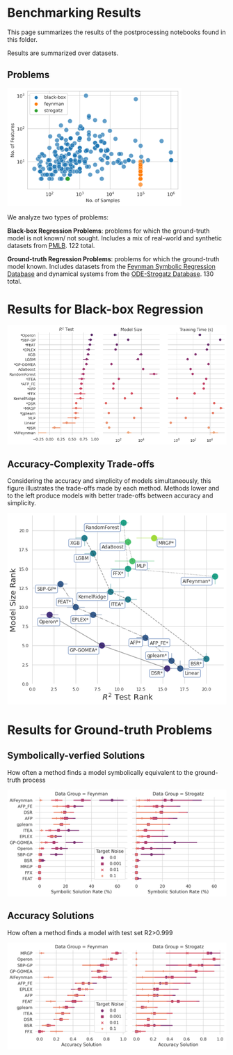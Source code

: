 # Benchmarking Results

This page summarizes the results of the postprocessing notebooks found in this folder. 

Results are summarized over datasets. 

## Problems

<img src="figs/pmlb_size.png" alt="problem_sizes" width="400"/>

We analyze two types of problems:

**Black-box Regression Problems**: problems for which the ground-truth model is not known/ not sought. 
Includes a mix of real-world and synthetic datasets from [PMLB](https://epistasislab.github.io/pmlb'). 
122 total. 

**Ground-truth Regression Problems**: problems for which the ground-truth model known. 
Includes datasets from the [Feynman Symbolic Regression Database](https://space.mit.edu/home/tegmark/aifeynman.html) and dynamical systems from the [ODE-Strogatz Database](https://lacava.github.io/ode-strogatz/). 
130 total. 


# Results for Black-box Regression

![bb_overall](figs/black-box/pairgrid-pointplot_r2_test_model_size_training-time-(s).png)

## Accuracy-Complexity Trade-offs

Considering the accuracy and simplicity of models simultaneously, this figure illustrates the trade-offs made by each method. 
Methods lower and to the left produce models with better trade-offs between accuracy and simplicity. 

![pareto_rankings](figs/black-box/pareto_plot_r2_test_rank_model_size_rank.png)

# Results for Ground-truth Problems

## Symbolically-verfied Solutions

How often a method finds a model symbolically equivalent to the ground-truth process

![solution_rates](figs/ground-truth/cat-pointplot-Symbolic-Solution-Rate-(pct)-by-Algorithm_Data-Group.png)

## Accuracy Solutions

How often a method finds a model with test set R2>0.999

![accuracy_solution_rates](figs/ground-truth/cat-pointplot-Accuracy-Solution-by-Algorithm_Data-Group.png)


